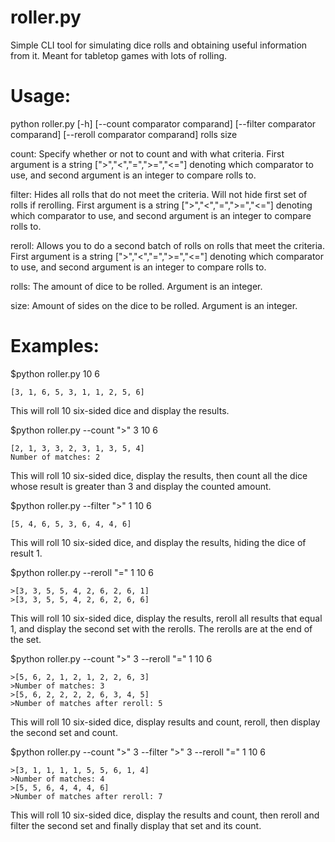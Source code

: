 # roller.py
Simple CLI tool for simulating dice rolls and obtaining useful information from it. Meant for tabletop games with lots of rolling.

# Usage: 
python roller.py [-h] [--count comparator comparand] [--filter comparator comparand] [--reroll comparator comparand] rolls size

count: Specify whether or not to count and with what criteria. First argument is a string [">","<","=",">=","<="] denoting which comparator to use, and second argument is an integer to compare rolls to.

filter: Hides all rolls that do not meet the criteria. Will not hide first set of rolls if rerolling. First argument is a string [">","<","=",">=","<="] denoting which comparator to use, and second argument is an integer to compare rolls to.

reroll: Allows you to do a second batch of rolls on rolls that meet the criteria. First argument is a string [">","<","=",">=","<="] denoting which comparator to use, and second argument is an integer to compare rolls to.

rolls: The amount of dice to be rolled. Argument is an integer.

size: Amount of sides on the dice to be rolled. Argument is an integer.

# Examples:

$python roller.py 10 6
```
[3, 1, 6, 5, 3, 1, 1, 2, 5, 6]
```

This will roll 10 six-sided dice and display the results.

$python roller.py --count ">" 3 10 6
```
[2, 1, 3, 3, 2, 3, 1, 3, 5, 4]
Number of matches: 2
```

This will roll 10 six-sided dice, display the results, then count all the dice whose result is greater than 3 and display the counted amount.

$python roller.py --filter ">" 1 10 6
```
[5, 4, 6, 5, 3, 6, 4, 4, 6]
```

This will roll 10 six-sided dice, and display the results, hiding the dice of result 1.

$python roller.py --reroll "=" 1 10 6
```
>[3, 3, 5, 5, 4, 2, 6, 2, 6, 1]
>[3, 3, 5, 5, 4, 2, 6, 2, 6, 6]
```

This will roll 10 six-sided dice, display the results, reroll all results that equal 1, and display the second set with the rerolls. The rerolls are at the end of the set.

$python roller.py --count ">" 3 --reroll "=" 1 10 6
```
>[5, 6, 2, 1, 2, 1, 2, 2, 6, 3]
>Number of matches: 3
>[5, 6, 2, 2, 2, 2, 6, 3, 4, 5]
>Number of matches after reroll: 5
```

This will roll 10 six-sided dice, display results and count, reroll, then display the second set and count.

$python roller.py --count ">" 3 --filter ">" 3 --reroll "=" 1 10 6
```
>[3, 1, 1, 1, 1, 5, 5, 6, 1, 4]
>Number of matches: 4
>[5, 5, 6, 4, 4, 4, 6]
>Number of matches after reroll: 7
```

This will roll 10 six-sided dice, display the results and count, then reroll and filter the second set and finally display that set and its count.
